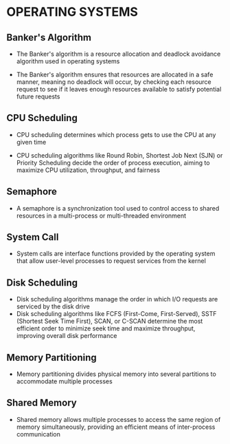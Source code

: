 # OPERATING SYSTEMS

## Banker's Algorithm

- The Banker's algorithm is a resource allocation and deadlock avoidance algorithm used in operating systems

- The Banker's algorithm ensures that resources are allocated in a safe manner, meaning no deadlock will occur, by checking each resource request to see if it leaves enough resources available to satisfy potential future requests


## CPU Scheduling

- CPU scheduling determines which process gets to use the CPU at any given time

- CPU scheduling algorithms like Round Robin, Shortest Job Next (SJN) or Priority Scheduling decide the order of process execution, aiming to maximize CPU utilization, throughput, and fairness

## Semaphore

- A semaphore is a synchronization tool used to control access to shared resources in a multi-process or multi-threaded environment

## System Call

- System calls are interface functions provided by the operating system that allow user-level processes to request services from the kernel

## Disk Scheduling

- Disk scheduling algorithms manage the order in which I/O requests are serviced by the disk drive
- Disk scheduling algorithms like FCFS (First-Come, First-Served), SSTF (Shortest Seek Time First), SCAN, or C-SCAN determine the most efficient order to minimize seek time and maximize throughput, improving overall disk performance

## Memory Partitioning

- Memory partitioning divides physical memory into several partitions to accommodate multiple processes

## Shared Memory

- Shared memory allows multiple processes to access the same region of memory simultaneously, providing an efficient means of inter-process communication
